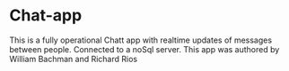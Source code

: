 # Chat-app
This is a fully operational Chatt app with realtime updates of messages between people. Connected to a noSql server.
This app was authored by William Bachman and Richard Rios
